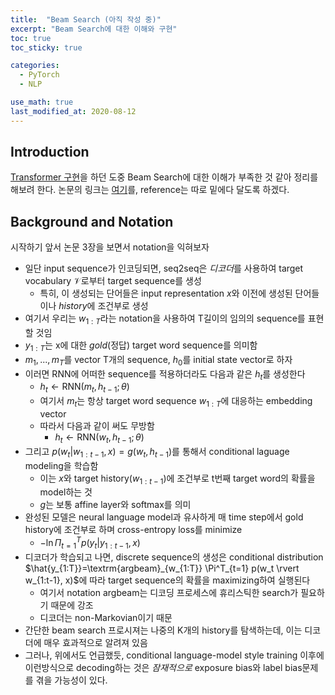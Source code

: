 ```yaml
---
title:  "Beam Search (아직 작성 중)"
excerpt: "Beam Search에 대한 이해와 구현"
toc: true
toc_sticky: true

categories:
  - PyTorch
  - NLP

use_math: true
last_modified_at: 2020-08-12
---
```


## Introduction

[Transformer 구현](https://inhyeokyoo.github.io/pytorch/nlp/NLP-Transformer-Impl-Issues/)을 하던 도중 Beam Search에 대한 이해가 부족한 것 같아 정리를 해보려 한다.
논문의 링크는 [여기](https://arxiv.org/pdf/1606.02960.pdf)를, reference는 따로 밑에다 달도록 하겠다.

## Background and Notation

시작하기 앞서 논문 3장을 보면서 notation을 익혀보자

- 일단 input sequence가 인코딩되면, seq2seq은 *디코더*를 사용하여 target vocabulary $\mathcal V$로부터 target sequence를 생성
    - 특히, 이 생성되는 단어들은 input representation $x$와 이전에 생성된 단어들이나 *history*에 조건부로 생성
- 여기서 우리는 $w_{1:T}$라는 notation을 사용하여 T길이의 임의의 sequence를 표현할 것임
- $y_{1:T}$는 x에 대한 *gold*(정답) target word sequence를 의미함
- $m_1, ..., m_T$를 vector T개의 sequence, $h_0$를 initial state vector로 하자
- 이러면 RNN에 어떠한 sequence를 적용하더라도 다음과 같은 $h_t$를 생성한다
    - $h_t \leftarrow \textrm{RNN}(m_t, h_{t-1}; \theta)$
    - 여기서 $m_t$는 항상 target word sequence $w_{1:T}$에 대응하는 embedding vector
    - 따라서 다음과 같이 써도 무방함
        - $h_t \leftarrow \textrm{RNN}(w_t, h_{t-1}; \theta)$
- 그리고 $p(w_t \rvert w_{1:t-1}, x) = g(w_t, h_{t-1})$를 통해서 conditional laguage modeling을 학습함
    - 이는 $x$와 target history($w_{1:t-1}$)에 조건부로 t번째 target word의 확률을 model하는 것
    - $g$는 보통 affine layer와 softmax를 의미
- 완성된 모델은 neural language model과 유사하게 매 time step에서 gold history에 조건부로 하며 cross-entropy loss를 minimize
    - $- \ln \Pi^T_{t=1} p(y_t \rvert y_{1:t-1}, x)$
- 디코더가 학습되고 나면, discrete sequence의 생성은 conditional distribution $\hat{y_{1:T}}=\textrm{argbeam}_{w_{1:T}} \Pi^T_{t=1} p(w_t \rvert w_{1:t-1}, x)$에 따라 target sequence의 확률을 maximizing하여 실행된다
    - 여기서 notation $\textrm{argbeam}$는 디코딩 프로세스에 휴리스틱한 search가 필요하기 때문에 강조
    - 디코더는 non-Markovian이기 때문
- 간단한 beam search 프로시져는 나중의 K개의 history를 탐색하는데, 이는 디코더에 매우 효과적으로 알려져 있음
- 그러나, 위에서도 언급했듯, conditional language-model style training 이후에 이런방식으로 decoding하는 것은 *잠재적으로* exposure bias와 label bias문제를 겪을 가능성이 있다.


